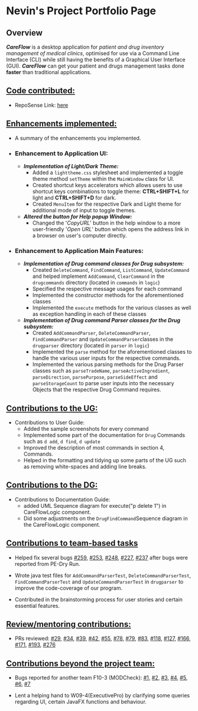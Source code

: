# Nevin's Project Portfolio Page

## Overview

***CareFlow*** is a desktop application for _patient and drug inventory management of medical clinics_, optimised for use via a Command Line Interface (CLI) while still having the benefits of a Graphical User Interface (GUI).
***CareFlow*** can get your patient and drugs management tasks done **faster** than traditional applications.

## <ins>Code contributed: </ins>
* RepoSense Link: [here](https://nus-cs2103-ay2223s2.github.io/tp-dashboard/?search=nevinlim&breakdown=true&sort=groupTitle&sortWithin=title&since=2023-02-17&timeframe=commit&mergegroup=&groupSelect=groupByRepos&checkedFileTypes=docs~functional-code~test-code~other) 


## <ins>Enhancements implemented: </ins>
* A summary of the enhancements you implemented.
* ### Enhancement to Application UI:
  * ***Implementation of Light/Dark Theme:***
    * Added a `lighttheme.css` stylesheet and implemented a toggle theme method `setTheme` within the `MainWindow` class for UI.
    * Created shortcut keys accelerators which allows users to use shortcut keys combinations to toggle theme:
    **CTRL+SHIFT+L** for light and **CTRL+SHIFT+D** for dark.
    * Created `MenuItem` for the respective Dark and Light theme for additional mode of input to toggle themes.
  * ***Altered the button for Help popup Window:***
    * Changed the '*CopyURL*' button in the help window to a more user-friendly '*Open URL*' button which opens
    the address link in a browser on user's computer directly.
* ### Enhancement to Application Main Features:
  * ***Implementation of Drug command classes for Drug subsystem:***
    * Created `DeleteCommand`, `FindCommand`, `ListCommand`, `UpdateCommand` and helped implement `AddCommand`,
    `ClearCommand` in the `drugcommands` directory (located in `commands` in `logic`)
    * Specified the respective message usages for each command
    * Implemented the constructor methods for the aforementioned classes
    * Implemented the `execute` methods for the various classes as well as exception handling in each
    of these classes
  * ***Implementation of Drug command Parser classes for the Drug subsystem:***
    * Created `AddCommandParser`, `DeleteCommandParser`, `FindCommandParser` and `UpdateCommandParser`classes
    in the `drugparser` directory (located in `parser` in `logic`)
    * Implemented the `parse` method for the aforementioned classes to handle the various user inputs for the
    respective commands.
    * Implemented the various parsing methods for the Drug Parser classes such as `parseTradeName`,
    `parseActiveIngredient`, `parseDirection`, `parsePurpose`, `parseSideEffect` and `parseStorageCount` to parse
    user inputs into the necessary Objects that the respective Drug Command requires.

## <ins>Contributions to the UG: </ins>
* Contributions to User Guide:
  * Added the sample screenshots for every command
  * Implemented some part of the documentation for `Drug` Commands such as `d add`, `d find`, `d update`
  * Improved the description of most commands in section 4, Commands.
  * Helped in the formatting and tidying up some parts of the UG such as removing white-spaces and adding line breaks.

## <ins>Contributions to the DG: </ins>
* Contributions to Documentation Guide:
  * added UML Sequence diagram for execute("p delete 1") in CareFlowLogic component.
  * Did some adjustments on the `DrugFindCommand`Sequence diagram in the CareFlowLogic component. 

## <ins>Contributions to team-based tasks</ins>
* Helped fix several bugs
[#259](https://github.com/AY2223S2-CS2103T-W09-3/tp/issues/259),
[#253](https://github.com/AY2223S2-CS2103T-W09-3/tp/issues/253),
[#248](https://github.com/AY2223S2-CS2103T-W09-3/tp/issues/248),
[#227](https://github.com/AY2223S2-CS2103T-W09-3/tp/issues/227),
[#237](https://github.com/AY2223S2-CS2103T-W09-3/tp/issues/237)
after bugs were reported from PE-Dry Run.

* Wrote java test files for `AddCommandParserTest`, `DeleteCommandParserTest`, `FindCommandParserTest`
and `UpdateCommandParserTest` in `drugparser` to improve the code-coverage of our program.

* Contributed in the brainstorming process for user stories and certain essential features.

## <ins>Review/mentoring contributions: </ins>
* PRs reviewed: 
[#29](https://github.com/AY2223S2-CS2103T-W09-3/tp/pull/29), 
[#34](https://github.com/AY2223S2-CS2103T-W09-3/tp/pull/34), 
[#39](https://github.com/AY2223S2-CS2103T-W09-3/tp/pull/39),
[#42](https://github.com/AY2223S2-CS2103T-W09-3/tp/pull/42),
[#55](https://github.com/AY2223S2-CS2103T-W09-3/tp/pull/55),
[#78](https://github.com/AY2223S2-CS2103T-W09-3/tp/pull/78),
[#79](https://github.com/AY2223S2-CS2103T-W09-3/tp/pull/79),
[#83](https://github.com/AY2223S2-CS2103T-W09-3/tp/pull/83),
[#118](https://github.com/AY2223S2-CS2103T-W09-3/tp/pull/118),
[#127](https://github.com/AY2223S2-CS2103T-W09-3/tp/pull/127),
[#166](https://github.com/AY2223S2-CS2103T-W09-3/tp/pull/166),
[#171](https://github.com/AY2223S2-CS2103T-W09-3/tp/pull/171),
[#193](https://github.com/AY2223S2-CS2103T-W09-3/tp/pull/193),
[#276](https://github.com/AY2223S2-CS2103T-W09-3/tp/pull/276)


## <ins>Contributions beyond the project team: </ins>
* Bugs reported for another team F10-3 (MODCheck): 
[#1](https://github.com/nevinlim/ped/issues/1),
[#2](https://github.com/nevinlim/ped/issues/2),
[#3](https://github.com/nevinlim/ped/issues/3),
[#4](https://github.com/nevinlim/ped/issues/4),
[#5](https://github.com/nevinlim/ped/issues/5),
[#6](https://github.com/nevinlim/ped/issues/6),
[#7](https://github.com/nevinlim/ped/issues/7)

* Lent a helping hand to W09-4(ExecutivePro) by clarifying some queries regarding UI, certain JavaFX functions and behaviour.
